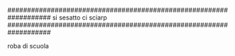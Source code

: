 ###################################################################
si sesatto ci sciarp 
###################################################################
 
 
 
 
 roba di scuola
